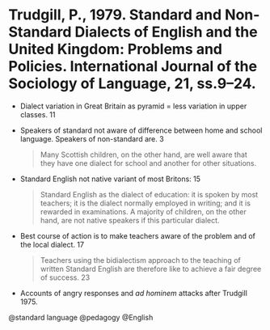 # Trudgill, P., 1979. Standard and Non-Standard Dialects of English and the United Kingdom: Problems and Policies.  International Journal of the Sociology of Language, 21, ss.9–24.

- Dialect variation in Great Britain as pyramid = less variation in upper classes. 11

- Speakers of standard not aware of difference between home and school language. Speakers of non-standard are. 3 

    > Many Scottish children, on the other hand, are well aware that they  have one dialect for school and another for other situations. 

- Standard English not native variant of most Britons: 15

    > Standard English as the dialect of education: it is spoken by most teachers; it is the dialect normally employed in writing; and it is rewarded in examinations. A majority of children, on the other hand, are not native speakers if this particular dialect.

- Best course of action is to make teachers aware of the problem and of the local dialect. 17

    > Teachers using the bidialectism approach to the teaching of written Standard English are therefore like to achieve a fair degree of success. 23

- Accounts of angry responses and *ad hominem* attacks after Trudgill 1975. 

@standard language
@pedagogy
@English
